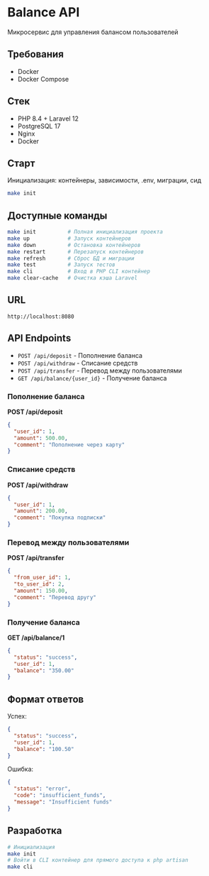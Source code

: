 # Balance API

Микросервис для управления балансом пользователей

## Требования
- Docker
- Docker Compose

## Стек

- PHP 8.4 + Laravel 12
- PostgreSQL 17
- Nginx
- Docker

## Старт
Инициализация: контейнеры, зависимости, .env, миграции, сид
```bash
make init
```

## Доступные команды

```bash
make init          # Полная инициализация проекта
make up            # Запуск контейнеров
make down          # Остановка контейнеров  
make restart       # Перезапуск контейнеров
make refresh       # Сброс БД и миграции
make test          # Запуск тестов
make cli           # Вход в PHP CLI контейнер
make clear-cache   # Очистка кэша Laravel
```

## URL

`http://localhost:8080`

## API Endpoints

- `POST /api/deposit` - Пополнение баланса
- `POST /api/withdraw` - Списание средств
- `POST /api/transfer` - Перевод между пользователями
- `GET /api/balance/{user_id}` - Получение баланса

### Пополнение баланса
**POST /api/deposit**
```json
{
  "user_id": 1,
  "amount": 500.00,
  "comment": "Пополнение через карту"
}
```

### Списание средств
**POST /api/withdraw**
```json
{
  "user_id": 1, 
  "amount": 200.00,
  "comment": "Покупка подписки"
}
```

### Перевод между пользователями
**POST /api/transfer**
```json
{
  "from_user_id": 1,
  "to_user_id": 2, 
  "amount": 150.00,
  "comment": "Перевод другу"
}
```

### Получение баланса
**GET /api/balance/1**
```json
{
  "status": "success",
  "user_id": 1,
  "balance": "350.00"
}
```

## Формат ответов

Успех:
```json
{
  "status": "success",
  "user_id": 1,
  "balance": "100.50"
}
```

Ошибка:
```json
{
  "status": "error", 
  "code": "insufficient_funds",
  "message": "Insufficient funds"
}
```

## Разработка

```bash
# Инициализация
make init
# Войти в CLI контейнер для прямого доступа к php artisan
make cli
```
